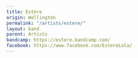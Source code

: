 ```yaml
---
title: Estère
origin: Wellington
permalink: "/artists/estere/"
layout: band
parent: Artists
bandcamp: https://estere.bandcamp.com/
facebook: https://www.facebook.com/EstereLola/
---
```

